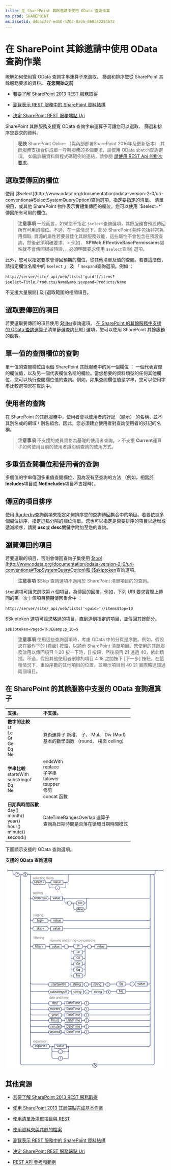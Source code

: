 ```yaml
---
title: 在 SharePoint 其餘邀請中使用 OData 查詢作業
ms.prod: SHAREPOINT
ms.assetid: d4b5c277-ed50-420c-8a9b-860342284b72
---
```




# 在 SharePoint 其餘邀請中使用 OData 查詢作業
瞭解如何使用寬 OData 查詢字串運算子來選取、 篩選和排序您從 SharePoint 其餘服務要求的資料。
 **在您開始之前**
  
    
    


-  [若要了解 SharePoint 2013 REST 服務取得](get-to-know-the-sharepoint-2013-rest-service.md)
    
  
-  [瀏覽表示 REST 服務中的 SharePoint 資料結構](navigate-the-sharepoint-data-structure-represented-in-the-rest-service.md)
    
  
-  [決定 SharePoint REST 服務端點 Uri](determine-sharepoint-rest-service-endpoint-uris.md)
    
  

SharePoint 其餘服務支援寬 OData 查詢字串運算子可讓您可以選取、 篩選和排序您要求的資料。
  
    
    


> **秘訣**
> SharePoint Online （與內部部署SharePoint 2016年及更新版本） 其餘服務支援合併成單一呼叫服務的多個要求，請使用 OData  `$batch`查詢選項。 如需詳細資料與程式碼範例的連結，請參閱 [請使用 REST Api 的批次要求](make-batch-requests-with-the-rest-apis.md)。
  
    
    


## 選取要傳回的欄位

使用 [$select](http://www.odata.org/documentation/odata-version-2-0/uri-conventions#SelectSystemQueryOption)查詢選項，指定要指定的清單、 清單項目，或其他 SharePoint 物件表示實體集傳回的欄位。您可以使用 `$select=*`傳回所有可用的欄位。
  
    
    

> **注意事項**
> 一般而言，如果您不指定 `$select`查詢選項，其餘服務會預設傳回所有可用的欄位。不過，在一些情況下，部分 SharePoint 物件包括非常耗用擷取; 資源的屬性若要最佳化其餘服務效能，這些屬性不會包含在預設查詢，然後必須明確要求。> 例如， **SPWeb.EffectiveBasePermissions**屬性就不會傳回根據預設，，必須明確要求使用 `$select`查詢] 選項。
  
    
    

此外，您可以指定要求會傳回預期的欄位，從其他清單及值的查閱。若要這麼做，請指定欄位名稱中的 `$select` 」 及 「 `$expand`查詢選項。例如 ︰
  
    
    
 `http://server/site/_api/web/lists('guid')/items?$select=Title,Products/Name&amp;$expand=Products/Name`
  
    
    
不支援大量展開] 及 [選取範圍的相關項目。
  
    
    

## 選取要傳回的項目

若要選取要傳回的項目使用 [$filter](http://www.odata.org/documentation/odata-version-2-0/uri-conventions#FilterSystemQueryOption)查詢選項。 [在 SharePoint 的其餘服務中支援的 OData 查詢運算子](#bk_supported)清單篩選查詢比較] 選項，您可以使用 SharePoint 其餘服務的函數。
  
    
    

## 單一值的查閱欄位的查詢

單一值的查閱欄位由兩個 SharePoint 其餘服務中的另一個欄位 ︰ 一個代表實際的欄位值，以及另一個代表欄位名稱的欄位。當您想要的資料類型的任何其他欄位，您可以執行查閱欄位值的查詢。例如，如果查閱欄位值是字串，您可以使用字串比較選項您在查詢中。
  
    
    

## 使用者的查詢

在 SharePoint 的其餘服務中，使用者會以使用者的好記 （顯示） 的名稱，並不其別名或的網域 \\ 別名組合。因此，您必須建立使用者對查詢使用者的好記的名稱。
  
    
    

> **注意事項**
> 不支援的成員資格為基礎的使用者查詢。> 不支援 **Current**運算子如何使用目前的使用者識別碼查詢的使用方式。
  
    
    


## 多重值查閱欄位和使用者的查詢

多個值的字串傳回多重值查閱欄位，因為沒有至查詢的方法 （例如，相當於 **Includes**項目或 **NotIncludes**項目不支援時）。
  
    
    

## 傳回的項目排序

使用 [$orderby](http://www.odata.org/documentation/odata-version-2-0/uri-conventions#OrderBySystemQueryOption)查詢選項來指定如何排序您的查詢傳回集合中的項目。若要依據多個欄位排序，指定逗點分隔的欄位清單。您也可以指定是否要排序的項目以遞增或遞減順序，請將 **asc**或 **desc**關鍵字附加至您的查詢。
  
    
    

## 瀏覽傳回的項目

若要選取的項目，否則會傳回查詢子集使用 [$top](http://www.odata.org/documentation/odata-version-2-0/uri-conventions#TopSystemQueryOption)和 [$skiptoken](http://msdn.microsoft.com/library/dd942121.aspx)查詢選項。
  
    
    

> **注意事項**
> $Skip 查詢選項不適用於 SharePoint 清單項目的的查詢。
  
    
    

 `$top`選項可讓您選取第 *n*  個項目，為傳回的回覆。例如，下列 URI 要求實際上傳回的第一次十個項目預期傳回集合中 ︰
  
    
    
 `http://server/site/_api/web/lists('<guid>')/items$top=10`
  
    
    
$Skiptoken 選項可讓您略過的項目，直到達到指定的項目，並傳回其餘部分。
  
    
    
 `$skiptoken=Paged=TRUE&amp;p_ID=5`
  
    
    

> **注意事項**
> 使用這些查詢選項時，考慮 OData 中的分頁是序數。例如，假設您在實作下的 [頁面] 按鈕，以顯示 SharePoint 清單項目。您使用的其餘服務啟用以傳回項目 1-20 按一下時，[] 按鈕，然後項目 21 透過 40，依此類推。不過，假設其他使用者刪除的項目 4 18 之間按下 [下一步] 按鈕。在這種情況下，重設序數的其他項目的位置，並顯示項目到 40 21 實際略過超過兩個項目。
  
    
    


## 在 SharePoint 的其餘服務中支援的 OData 查詢運算子
<a name="bk_supported"> </a>



|**支援。**|**不支援。**|
|:-----|:-----|
|**數字的比較** <br/> Lt <br/> Le <br/> Gt <br/> Ge <br/> Eq <br/> Ne <br/> |算術運算子          新增、 子、 Mul、 Div (Mod） <br/> 基本的數學函數          （round、 樓面 ceiling） <br/> |
|**字串比較** <br/> startsWith <br/> substringof <br/> Eq <br/> Ne <br/> |endsWith <br/> replace <br/> 子字串 <br/> tolower <br/> toupper <br/> 修剪 <br/> concat 函數 <br/> |
|**日期與時間函數** <br/> day() <br/> month() <br/> year() <br/> hour() <br/> minute() <br/> second() <br/> |DateTimeRangesOverlap 運算子 <br/> 查詢為日期時間是否落在循環日期時間模式 <br/> |
   
下圖顯示支援的 OData 查詢選項。
  
    
    

**支援的 OData 查詢選項**

  
    
    

  
    
    
![SharePoint REST service query option syntax](images/SPF15Con_REST_queryOptionSyntax.png)
  
    
    

  
    
    

  
    
    

## 其他資源
<a name="bk_addresources"> </a>


-  [若要了解 SharePoint 2013 REST 服務取得](get-to-know-the-sharepoint-2013-rest-service.md)
    
  
-  [使用 SharePoint 2013 其餘端點完成基本作業](complete-basic-operations-using-sharepoint-2013-rest-endpoints.md)
    
  
-  [使用清單及清單項目與 REST](working-with-lists-and-list-items-with-rest.md)
    
  
-  [使用資料夾與其餘的檔案](working-with-folders-and-files-with-rest.md)
    
  
-  [瀏覽表示 REST 服務中的 SharePoint 資料結構](navigate-the-sharepoint-data-structure-represented-in-the-rest-service.md)
    
  
-  [決定 SharePoint REST 服務端點 Uri](determine-sharepoint-rest-service-endpoint-uris.md)
    
  
-  [REST API 參考和範例](http://msdn.microsoft.com/library/02128c70-9d27-4388-9374-a11bce68fdb8%28Office.15%29.aspx)
    
  

  
    
    

